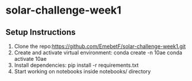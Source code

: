 # solar-challenge-week1

## Setup Instructions
1. Clone the repo:https://github.com/EmebetF/solar-challenge-week1.git
2. Create and activate virtual environment:
    conda create -n 10ae
    conda activate 10ae
3. Install dependencies: pip install -r requirements.txt
4. Start working on notebooks inside notebooks/ directory
